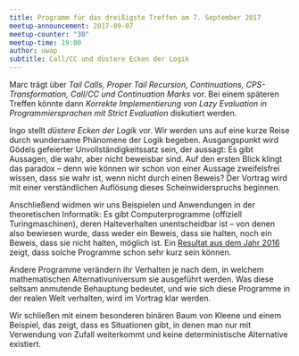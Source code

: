 ```yaml
---
title: Programm für das dreißigste Treffen am 7. September 2017
meetup-announcement: 2017-09-07
meetup-counter: "30"
meetup-time: 19:00
author: uwap
subtitle: Call/CC und düstere Ecken der Logik
---
```


Marc trägt über *Tail Calls, Proper Tail Recursion, Continuations, CPS-Transformation,
Call/CC und Continuation Marks* vor. Bei einem späteren Treffen könnte dann
*Korrekte Implementierung von Lazy Evaluation in Programmiersprachen mit
Strict Evaluation* diskutiert werden.

Ingo stellt *düstere Ecken der Logik* vor. Wir werden uns auf eine kurze Reise
durch wundersame Phänomene der Logik begeben. Ausgangspunkt wird Gödels
gefeierter Unvollständigkeitssatz sein, der aussagt: Es gibt Aussagen, die
wahr, aber nicht beweisbar sind. Auf den ersten Blick klingt das paradox – denn
wie können wir schon von einer Aussage zweifelsfrei wissen, dass sie wahr ist,
wenn nicht durch einen Beweis? Der Vortrag wird mit einer verständlichen
Auflösung dieses Scheinwiderspruchs beginnen.

Anschließend widmen wir uns Beispielen und Anwendungen in der theoretischen
Informatik: Es gibt Computerprogramme (offiziell Turingmaschinen), deren
Halteverhalten unentscheidbar ist – von denen also bewiesen wurde, dass weder
ein Beweis, dass sie halten, noch ein Beweis, dass sie nicht halten, möglich
ist. Ein [Resultat aus dem Jahr
2016](https://www.scottaaronson.com/blog/?p=2725) zeigt, dass solche Programme
schon sehr kurz sein können.

Andere Programme verändern ihr Verhalten je nach dem, in welchem mathematischen
Alternativuniversum sie ausgeführt werden. Was diese seltsam anmutende
Behauptung bedeutet, und wie sich diese Programme in der realen Welt verhalten,
wird im Vortrag klar werden.

Wir schließen mit einem besonderen binären Baum von Kleene und einem Beispiel,
das zeigt, dass es Situationen gibt, in denen man nur mit Verwendung von Zufall
weiterkommt und keine deterministische Alternative existiert.
